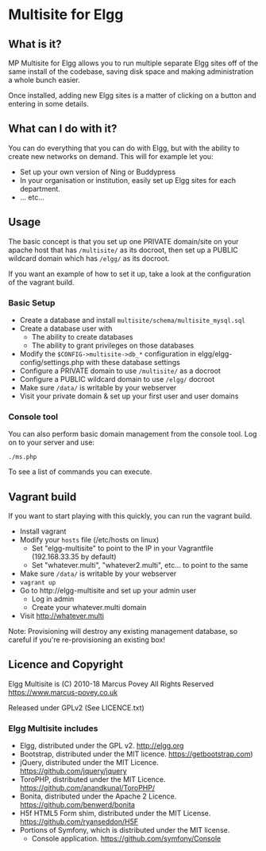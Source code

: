 # Multisite for Elgg

## What is it?

MP Multisite for Elgg allows you to run multiple separate Elgg 
sites off of the same install of the codebase, saving disk 
space and making administration a whole bunch easier.

Once installed, adding new Elgg sites is a matter of clicking 
on a button and entering in some details.

## What can I do with it?

You can do everything that you can do with Elgg, but with the 
ability to create new networks on demand. This will for example 
let you:

* Set up your own version of Ning or Buddypress
* In your organisation or institution, easily set up Elgg 
  sites for each department.
* ... etc...


## Usage

The basic concept is that you set up one PRIVATE domain/site on your apache host
that has ```/multisite/``` as its docroot, then set up a PUBLIC wildcard domain which has ```/elgg/```
as its docroot.

If you want an example of how to set it up, take a look at the configuration of the vagrant build.

### Basic Setup

* Create a database and install ```multisite/schema/multisite_mysql.sql```
* Create a database user with
  * The ability to create databases
  * The ability to grant privileges on those databases
* Modify the ```$CONFIG->multisite->db_*``` configuration in elgg/elgg-config/settings.php with these database settings
* Configure a PRIVATE domain to use ```/multisite/``` as a docroot
* Configure a PUBLIC wildcard domain to use ```/elgg/``` docroot
* Make sure ```/data/``` is writable by your webserver
* Visit your private domain & set up your first user and user domains

### Console tool

You can also perform basic domain management from the console tool. Log on to your server and use:

```
./ms.php
```

To see a list of commands you can execute.

## Vagrant build

If you want to start playing with this quickly, you can run the vagrant build.

* Install vagrant
* Modify your ```hosts``` file (/etc/hosts on linux)
  * Set "elgg-multisite" to point to the IP in your Vagrantfile (192.168.33.35 by default)
  * Set "whatever.multi", "whatever2.multi", etc... to point to the same
* Make sure ```/data/``` is writable by your webserver
* ```vagrant up```
* Go to http://elgg-multisite and set up your admin user
  * Log in admin
  * Create your whatever.multi domain
* Visit http://whatever.multi

Note: Provisioning will destroy any existing management database, so careful if you're re-provisioning an existing box!

## Licence and Copyright 

Elgg Multisite is (C) 2010-18 Marcus Povey All Rights Reserved 
    <https://www.marcus-povey.co.uk>

Released under GPLv2 (See LICENCE.txt)

### Elgg Multisite includes

* Elgg, distributed under the GPL v2. http://elgg.org
* Bootstrap, distributed under the MIT licence. https://getbootstrap.com)
* jQuery, distributed under the MIT Licence. https://github.com/jquery/jquery
* ToroPHP, distributed under the MIT Licence. https://github.com/anandkunal/ToroPHP/
* Bonita, distributed under the Apache 2 Licence. https://github.com/benwerd/bonita
* H5f HTML5 Form shim, distributed under the MIT License. https://github.com/ryanseddon/H5F
* Portions of Symfony, which is distributed under the MIT license.
  * Console application. https://github.com/symfony/Console
